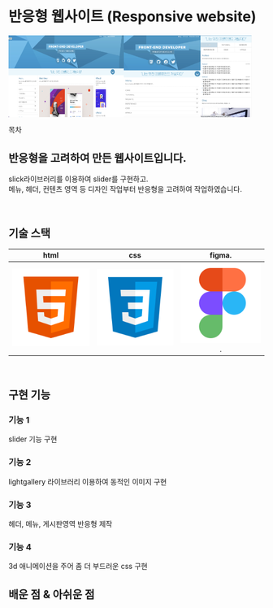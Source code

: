 # 반응형 웹사이트 (Responsive website)

<p align="space-between;" style="display: flex;">
  <br>
  <img src="./img/301.png" width="45%">
  <img src="./img/302.png" width="30%">
  <img src="./img/303.png" width="20%">
  <br>
</p>

목차

## 반응형을 고려하여 만든 웹사이트입니다.

<p align="justify">
slick라이브러리를 이용하여 slider를 구현하고.<br>
메뉴, 헤더, 컨텐츠 영역 등 디자인 작업부터 반응형을 고려하여 작업하였습니다.
</p>


<br>

## 기술 스택

|    html    |     css    |     figma.   |
| :--------: | :--------: | :--------:   |
|  ![html]   |   ![css]   |   ![figma].  |

<br>

## 구현 기능

### 기능 1
slider 기능 구현<br> 
### 기능 2
lightgallery 라이브러리 이용하여 동적인 이미지 구현<br>
### 기능 3
헤더, 메뉴, 게시판영역 반응형 제작<br>
### 기능 4
3d 애니메이션을 주어 좀 더 부드러운 css 구현
<br>

## 배운 점 & 아쉬운 점

<p align="justify">

</p>

<br>


<!-- Stack Icon Refernces -->
[html]: /img/stack/html.svg
[css]: /img/stack/css.svg
[figma]: /img/stack/figma.svg
[ts]: /image/stack/typescript.svg
[react]: /image/stack/react.svg
[node]: /image/stack/node.svg
